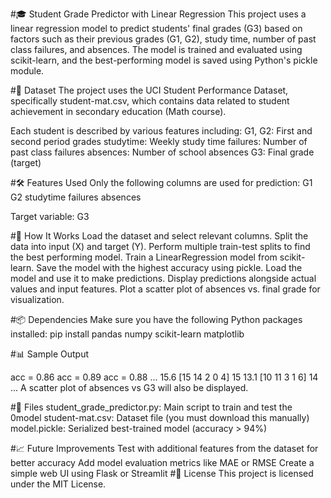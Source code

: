 #🎓 Student Grade Predictor with Linear Regression
This project uses a linear regression model to predict students' final grades (G3) based on factors such as their previous grades (G1, G2), study time, number of past class failures, and absences. The model is trained and evaluated using scikit-learn, and the best-performing model is saved using Python's pickle module.

#📁 Dataset
The project uses the UCI Student Performance Dataset, specifically student-mat.csv, which contains data related to student achievement in secondary education (Math course).

Each student is described by various features including:
G1, G2: First and second period grades
studytime: Weekly study time
failures: Number of past class failures
absences: Number of school absences
G3: Final grade (target)

#🛠️ Features Used
Only the following columns are used for prediction:
G1
G2
studytime
failures
absences

Target variable: G3

#🧠 How It Works
Load the dataset and select relevant columns.
Split the data into input (X) and target (Y).
Perform multiple train-test splits to find the best performing model.
Train a LinearRegression model from scikit-learn.
Save the model with the highest accuracy using pickle.
Load the model and use it to make predictions.
Display predictions alongside actual values and input features.
Plot a scatter plot of absences vs. final grade for visualization.

#📦 Dependencies
Make sure you have the following Python packages installed:
pip install pandas numpy scikit-learn matplotlib

#📊 Sample Output

acc = 0.86
acc = 0.89
acc = 0.88
...
15.6 [15 14 2 0 4] 15
13.1 [10 11 3 1 6] 14
...
A scatter plot of absences vs G3 will also be displayed.

#📁 Files
student_grade_predictor.py: Main script to train and test the 0model
student-mat.csv: Dataset file (you must download this manually)
model.pickle: Serialized best-trained model (accuracy > 94%)

#📈 Future Improvements
Test with additional features from the dataset for better accuracy
Add model evaluation metrics like MAE or RMSE
Create a simple web UI using Flask or Streamlit
#📜 License
This project is licensed under the MIT License.
